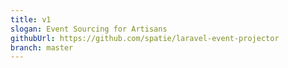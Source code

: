 ```yaml
---
title: v1
slogan: Event Sourcing for Artisans
githubUrl: https://github.com/spatie/laravel-event-projector
branch: master
---
```

